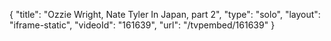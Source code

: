 {
    "title": "Ozzie Wright, Nate Tyler In Japan, part 2",
    "type": "solo",
    "layout": "iframe-static",
    "videoId": "161639",
    "url": "\/tvpembed\/161639"
}